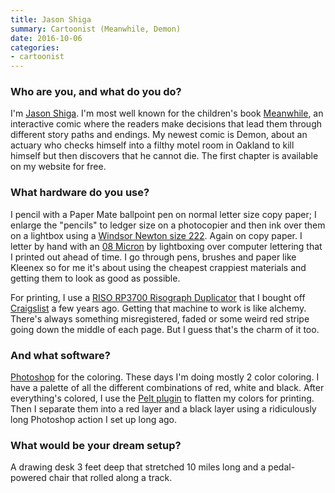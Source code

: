 ```yaml
---
title: Jason Shiga
summary: Cartoonist (Meanwhile, Demon)
date: 2016-10-06
categories:
- cartoonist
---
```


### Who are you, and what do you do?

I'm [Jason Shiga](http://shigabooks.com/ "Jason's website."). I'm most well known for the children's book [Meanwhile](https://www.amazon.com/Meanwhile-Path-Possibilities-Graphic-Novels/dp/0810984237 "Jason's children's book on Amazon."), an interactive comic where the readers make decisions that lead them through different story paths and endings. My newest comic is Demon, about an actuary who checks himself into a filthy motel room in Oakland to kill himself but then discovers that he cannot die. The first chapter is available on my website for free.

### What hardware do you use?

I pencil with a Paper Mate ballpoint pen on normal letter size copy paper; I enlarge the "pencils" to ledger size on a photocopier and then ink over them on a lightbox using a [Windsor Newton size 222][cotman-brush-series-222]. Again on copy paper. I letter by hand with an [08 Micron][pigma-micron] by lightboxing over computer lettering that I printed out ahead of time. I go through pens, brushes and paper like Kleenex so for me it's about using the cheapest crappiest materials and getting them to look as good as possible.

For printing, I use a [RISO RP3700 Risograph Duplicator][rp3700] that I bought off [Craigslist][] a few years ago. Getting that machine to work is like alchemy. There's always something misregistered, faded or some weird red stripe going down the middle of each page. But I guess that's the charm of it too.

### And what software?

[Photoshop][] for the coloring. These days I'm doing mostly 2 color coloring. I have a palette of all the different combinations of red, white and black. After everything's colored, I use the [Pelt plugin][flatten-pro] to flatten my colors for printing. Then I separate them into a red layer and a black layer using a ridiculously long Photoshop action I set up long ago.

### What would be your dream setup?

A drawing desk 3 feet deep that stretched 10 miles long and a pedal-powered chair that rolled along a track.

[cotman-brush-series-222]: http://www.winsornewton.com/na/shop/brushes/for-water-colour/cotman-brushes/cotman-brush-series-222-designers-short-handle-size-0-brush-5302000 "An ink brush."
[craigslist]: https://www.craigslist.org/ "A classifieds service."
[flatten-pro]: https://peltmade.com/psplugins-flatting.html "A Photoshop plugin for colour flattening artwork used in comics."
[photoshop]: https://www.adobe.com/products/photoshop.html "A bitmap image editor."
[pigma-micron]: https://www.sakuraofamerica.com/Pen-Archival "A technical pen with archival pigmented ink."
[rp3700]: http://www.acmcopiers.com/product/risograph-rp3700/ "A large printer."
